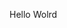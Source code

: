 Hello Wolrd



















































































































































































































































































































































































































































































































































































































































































































































































































































































































































































































































































































































































































































































































































































































































































































































































































































































































































































































































































































































































































































































































































































































































































































































































































































































































































































































































































































































































































































































































































































































































































































































































































































































































































































































































































































































































































































































































































































































































































































































































































































































































































